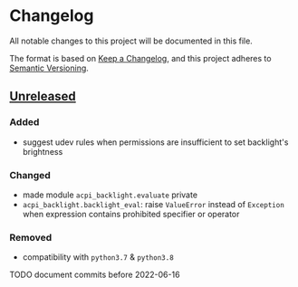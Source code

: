 # Changelog
All notable changes to this project will be documented in this file.

The format is based on [Keep a Changelog](https://keepachangelog.com/en/1.0.0/),
and this project adheres to [Semantic Versioning](https://semver.org/spec/v2.0.0.html).

## [Unreleased]
### Added
- suggest udev rules when permissions are insufficient to set backlight's brightness

### Changed
- made module `acpi_backlight.evaluate` private
- `acpi_backlight.backlight_eval`: raise `ValueError` instead of `Exception`
  when expression contains prohibited specifier or operator

### Removed
- compatibility with `python3.7` & `python3.8`

TODO document commits before 2022-06-16

[Unreleased]: https://github.com/fphammerle/acpi-backlight/compare/0.2.0...HEAD
[0.2.0]: https://github.com/fphammerle/acpi-backlight/compare/0.1.0...0.2.0
[0.1.0]: https://github.com/fphammerle/acpi-backlight/releases/tag/0.1.0
